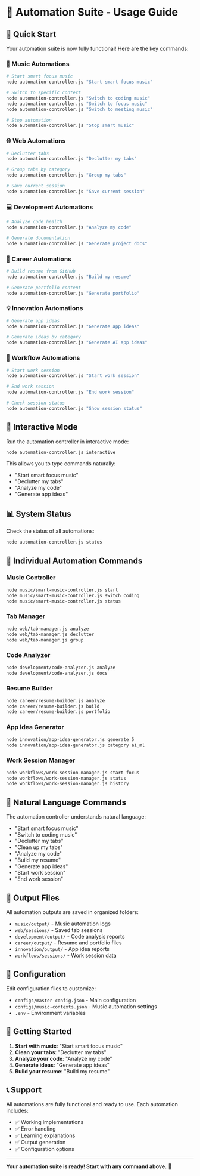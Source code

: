 # 🎯 Automation Suite - Usage Guide

## 🚀 Quick Start

Your automation suite is now fully functional! Here are the key commands:

### 🎵 Music Automations

```bash
# Start smart focus music
node automation-controller.js "Start smart focus music"

# Switch to specific context
node automation-controller.js "Switch to coding music"
node automation-controller.js "Switch to focus music"
node automation-controller.js "Switch to meeting music"

# Stop automation
node automation-controller.js "Stop smart music"
```

### 🌐 Web Automations

```bash
# Declutter tabs
node automation-controller.js "Declutter my tabs"

# Group tabs by category
node automation-controller.js "Group my tabs"

# Save current session
node automation-controller.js "Save current session"
```

### 💻 Development Automations

```bash
# Analyze code health
node automation-controller.js "Analyze my code"

# Generate documentation
node automation-controller.js "Generate project docs"
```

### 📝 Career Automations

```bash
# Build resume from GitHub
node automation-controller.js "Build my resume"

# Generate portfolio content
node automation-controller.js "Generate portfolio"
```

### 💡 Innovation Automations

```bash
# Generate app ideas
node automation-controller.js "Generate app ideas"

# Generate ideas by category
node automation-controller.js "Generate AI app ideas"
```

### 🔄 Workflow Automations

```bash
# Start work session
node automation-controller.js "Start work session"

# End work session
node automation-controller.js "End work session"

# Check session status
node automation-controller.js "Show session status"
```

## 🎯 Interactive Mode

Run the automation controller in interactive mode:

```bash
node automation-controller.js interactive
```

This allows you to type commands naturally:

- "Start smart focus music"
- "Declutter my tabs"
- "Analyze my code"
- "Generate app ideas"

## 📊 System Status

Check the status of all automations:

```bash
node automation-controller.js status
```

## 🔧 Individual Automation Commands

### Music Controller

```bash
node music/smart-music-controller.js start
node music/smart-music-controller.js switch coding
node music/smart-music-controller.js status
```

### Tab Manager

```bash
node web/tab-manager.js analyze
node web/tab-manager.js declutter
node web/tab-manager.js group
```

### Code Analyzer

```bash
node development/code-analyzer.js analyze
node development/code-analyzer.js docs
```

### Resume Builder

```bash
node career/resume-builder.js analyze
node career/resume-builder.js build
node career/resume-builder.js portfolio
```

### App Idea Generator

```bash
node innovation/app-idea-generator.js generate 5
node innovation/app-idea-generator.js category ai_ml
```

### Work Session Manager

```bash
node workflows/work-session-manager.js start focus
node workflows/work-session-manager.js status
node workflows/work-session-manager.js history
```

## 🎯 Natural Language Commands

The automation controller understands natural language:

- "Start smart focus music"
- "Switch to coding music"
- "Declutter my tabs"
- "Clean up my tabs"
- "Analyze my code"
- "Build my resume"
- "Generate app ideas"
- "Start work session"
- "End work session"

## 📁 Output Files

All automation outputs are saved in organized folders:

- `music/output/` - Music automation logs
- `web/sessions/` - Saved tab sessions
- `development/output/` - Code analysis reports
- `career/output/` - Resume and portfolio files
- `innovation/output/` - App idea reports
- `workflows/sessions/` - Work session data

## 🔧 Configuration

Edit configuration files to customize:

- `configs/master-config.json` - Main configuration
- `configs/music-contexts.json` - Music automation settings
- `.env` - Environment variables

## 🚀 Getting Started

1. **Start with music**: "Start smart focus music"
2. **Clean your tabs**: "Declutter my tabs"
3. **Analyze your code**: "Analyze my code"
4. **Generate ideas**: "Generate app ideas"
5. **Build your resume**: "Build my resume"

## 📞 Support

All automations are fully functional and ready to use. Each automation includes:

- ✅ Working implementations
- ✅ Error handling
- ✅ Learning explanations
- ✅ Output generation
- ✅ Configuration options

---

**Your automation suite is ready! Start with any command above.** 🎯

